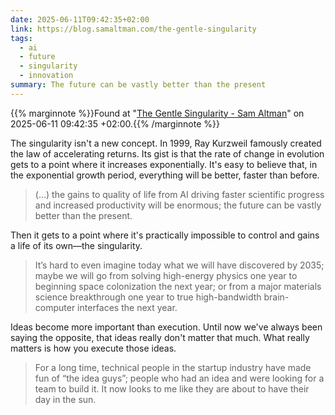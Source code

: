 ```yaml
---
date: 2025-06-11T09:42:35+02:00
link: https://blog.samaltman.com/the-gentle-singularity
tags:
  - ai
  - future
  - singularity
  - innovation
summary: The future can be vastly better than the present
---
```

{{% marginnote %}}Found at "[The Gentle Singularity - Sam Altman](https://web.archive.org/web/20250611094235/https://blog.samaltman.com/the-gentle-singularity)" on 2025-06-11 09:42:35 +02:00.{{% /marginnote %}}

The singularity isn't a new concept. In 1999, Ray Kurzweil famously created the law of accelerating returns. Its gist is that the rate of change in evolution gets to a point where it increases exponentially. It's easy to believe that, in the exponential growth period, everything will be better, faster than before.

> (...) the gains to quality of life from AI driving faster scientific progress and increased productivity will be enormous; the future can be vastly better than the present.

Then it gets to a point where it's practically impossible to control and gains a life of its own—the singularity.

> It’s hard to even imagine today what we will have discovered by 2035; maybe we will go from solving high-energy physics one year to beginning space colonization the next year; or from a major materials science breakthrough one year to true high-bandwidth brain-computer interfaces the next year.

Ideas become more important than execution. Until now we've always been saying the opposite, that ideas really don't matter that much. What really matters is how you execute those ideas.

> For a long time, technical people in the startup industry have made fun of “the idea guys”; people who had an idea and were looking for a team to build it. It now looks to me like they are about to have their day in the sun.